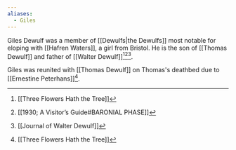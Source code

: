 ```yaml
---
aliases:
  - Giles
---
```

Giles Dewulf was a member of [[Dewulfs|the Dewulfs]] most notable for eloping with [[Hafren Waters]], a girl from Bristol. He is the son of [[Thomas Dewulf]] and father of [[Walter Dewulf]][^1][^2][^3].

Giles was reunited with [[Thomas Dewulf]] on Thomas's deathbed due to [[Ernestine Peterhans]][^1].

[^1]: [[Three Flowers Hath the Tree]]
[^2]: [[1930; A Visitor’s Guide#BARONIAL PHASE]]
[^3]: [[Journal of Walter Dewulf]]